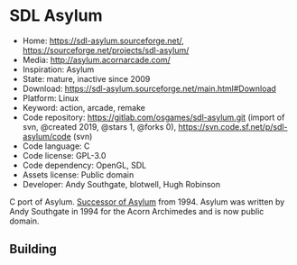 # SDL Asylum

- Home: https://sdl-asylum.sourceforge.net/, https://sourceforge.net/projects/sdl-asylum/
- Media: http://asylum.acornarcade.com/
- Inspiration: Asylum
- State: mature, inactive since 2009
- Download: https://sdl-asylum.sourceforge.net/main.html#Download
- Platform: Linux
- Keyword: action, arcade, remake
- Code repository: https://gitlab.com/osgames/sdl-asylum.git (import of svn, @created 2019, @stars 1, @forks 0), https://svn.code.sf.net/p/sdl-asylum/code (svn)
- Code language: C
- Code license: GPL-3.0
- Code dependency: OpenGL, SDL
- Assets license: Public domain
- Developer: Andy Southgate, blotwell, Hugh Robinson

C port of Asylum.
[Successor of Asylum](http://asylum.acornarcade.com/) from 1994.
Asylum was written by Andy Southgate in 1994 for the Acorn Archimedes and is now public domain.

## Building
